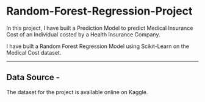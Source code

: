 # Random-Forest-Regression-Project

In this project, I have built a Prediction Model to predict Medical Insurance Cost of an Individual costed by a Health Insurance Company.

I have built a Random Forest Regression Model using Scikit-Learn on the Medical Cost dataset.

------

## Data Source - 
The dataset for the project is available online on Kaggle.
